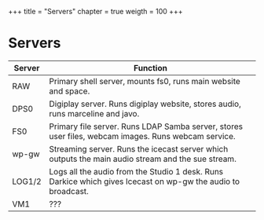 +++
title = "Servers"
chapter = true
weigth = 100
+++

# Servers

| Server | Function |
| ---    | ---      |
| RAW | Primary shell server, mounts fs0, runs main website and space. |
| DPS0 | Digiplay server. Runs digiplay website, stores audio, runs marceline and javo. |
| FS0 | Primary file server. Runs LDAP Samba server, stores user files, webcam images. Runs webcam service. |
| wp-gw | Streaming server. Runs the icecast server which outputs the main audio stream and the sue stream. |
| LOG1/2 | Logs all the audio from the Studio 1 desk. Runs Darkice which gives Icecast on wp-gw the audio to broadcast. |
| VM1 | ??? |